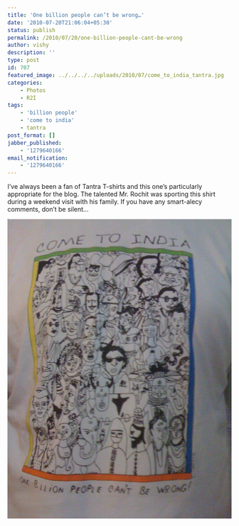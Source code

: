 ```yaml
---
title: 'One billion people can’t be wrong…'
date: '2010-07-20T21:06:04+05:30'
status: publish
permalink: /2010/07/20/one-billion-people-cant-be-wrong
author: vishy
description: ''
type: post
id: 707
featured_image: ../../../../uploads/2010/07/come_to_india_tantra.jpg
categories: 
    - Photos
    - R2I
tags:
    - 'billion people'
    - 'come to india'
    - tantra
post_format: []
jabber_published:
    - '1279640166'
email_notification:
    - '1279640166'
---
```

I’ve always been a fan of Tantra T-shirts and this one’s particularly appropriate for the blog. The talented Mr. Rochit was sporting this shirt during a weekend visit with his family. If you have any smart-alecy comments, don’t be silent…

![](../../../../uploads/2010/07/come_to_india_tantra.jpg "come_to_india_tantra")
